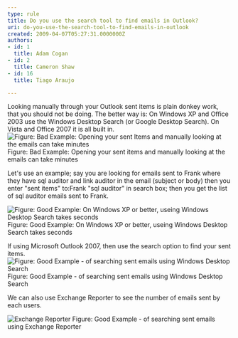 ```yaml
---
type: rule
title: Do you use the search tool to find emails in Outlook?
uri: do-you-use-the-search-tool-to-find-emails-in-outlook
created: 2009-04-07T05:27:31.0000000Z
authors:
- id: 1
  title: Adam Cogan
- id: 2
  title: Cameron Shaw
- id: 16
  title: Tiago Araujo

---
```


 Looking manually through your Outlook sent items is plain donkey work, that you should not be doing. The better way is: On Windows XP and Office 2003 use the Windows Desktop Search (or Google Desktop Search). On Vista and Office 2007 it is all built in.<br> 
![Figure&#58; Bad Example&#58; Opening your sent Items and manually looking at the emails can take minutes ](/Standards/Communication/RulesToBetterEmail/PublishingImages/SearchingManually_small.jpg)
Figure: Bad Example: Opening your sent items and manually looking at the emails can take minutes

Let's use an example; say you are looking for emails sent to Frank where they have sql auditor and link auditor in the email (subject or body) then you enter "sent items" to:Frank "sql auditor" in search box; then you get the list of sql auditor emails sent to Frank.

![Figure&#58; Good Example&#58; On Windows XP or better, useing Windows Desktop Search takes seconds](/Standards/Communication/RulesToBetterEmail/PublishingImages/SearchingSentEmails_small.jpg)
Figure: Good Example: On Windows XP or better, useing Windows Desktop Search takes seconds

If using Microsoft Outlook 2007, then use the search option to find your sent items. 
![Figure&#58; Good Example - of searching sent emails using Windows Desktop Search](/Standards/Communication/RulesToBetterEmail/PublishingImages/WindowsOutlook2007Searching_small.jpg)
Figure: Good Example - of searching sent emails using Windows Desktop Search

We can also use Exchange Reporter to see the number of emails sent by each users.

![Exchange Reporter](/Standards/Communication/RulesToBetterEmail/PublishingImages/ExchangeReporter_small.jpg)
Figure: Good Example - of searching sent emails using Exchange Reporter


